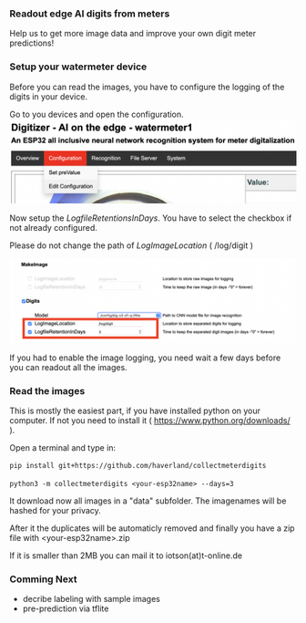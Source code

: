 ### Readout edge AI digits from meters

Help us to get more image data and improve your own digit meter predictions!


### Setup your watermeter device

Before you can read the images, you have to configure the logging of the digits in your device.

Go to you devices and open the configuration.
![Goto Configuration](images/Menu-Config.png)


Now setup the *LogfileRetentionsInDays*. You have to select the checkbox if not already configured.

Please do not change the path of *LogImageLocation* ( /log/digit )

![Setup LogfileRetentionInDays](images/Config-Logimages.png)


If you had to enable the image logging, you need wait a few days before you can readout all the images.


### Read the images

This is mostly the easiest part, if you have installed python on your computer. If not you need to install it ( https://www.python.org/downloads/ ).

Open a terminal and type in:


    pip install git+https://github.com/haverland/collectmeterdigits

    python3 -m collectmeterdigits <your-esp32name> --days=3


It download now all images in a "data" subfolder. The imagenames will be hashed for your privacy. 

After it the duplicates will be automaticly removed and finally you have a zip file with \<your-esp32name\>.zip 

If it is smaller than 2MB you can mail it to iotson(at)t-online.de 

### Comming Next

*  decribe labeling with sample images
*  pre-prediction via tflite

